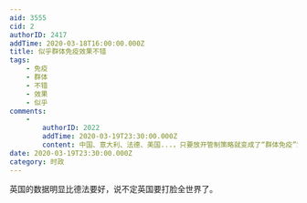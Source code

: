 ```yaml
---
aid: 3555
cid: 2
authorID: 2417
addTime: 2020-03-18T16:00:00.000Z
title: 似乎群体免疫效果不错
tags:
    - 免疫
    - 群体
    - 不错
    - 效果
    - 似乎
comments:
    -
        authorID: 2022
        addTime: 2020-03-19T23:30:00.000Z
        content: 中国、意大利、法德、美国...，只要放开管制策略就变成了“群体免疫”策略。我觉得情况并不会更好。
date: 2020-03-19T23:30:00.000Z
category: 时政
---
```


英国的数据明显比德法要好，说不定英国要打脸全世界了。
